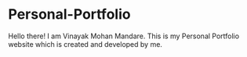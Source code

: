 # Personal-Portfolio
Hello there! I am Vinayak Mohan Mandare. This is my Personal Portfolio website which is created  and developed by me. 
